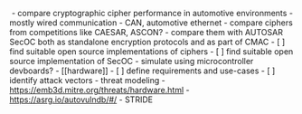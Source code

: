  - compare cryptographic cipher performance in automotive environments
	- mostly wired communication
		- CAN, automotive ethernet
	- compare ciphers from competitions like CAESAR, ASCON?
		- compare them with AUTOSAR SecOC both as standalone encryption protocols and as part of CMAC
			- [ ] find suitable open source implementations of ciphers
			- [ ] find suitable open source implementation of SecOC
		- simulate using microcontroller devboards?
			- [[hardware]]
	- [ ] define requirements and use-cases
	- [ ] identify attack vectors
		- threat modeling
			- https://emb3d.mitre.org/threats/hardware.html
			- https://asrg.io/autovulndb/#/
			- STRIDE

